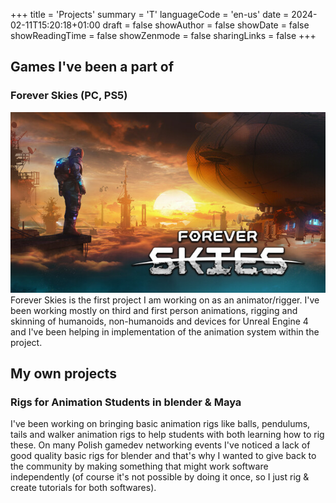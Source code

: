 +++
title = 'Projects'
summary = 'T'
languageCode = 'en-us'
date = 2024-02-11T15:20:18+01:00
draft = false
showAuthor = false
showDate = false
showReadingTime = false
showZenmode = false
sharingLinks = false
+++

## Games I've been a part of
### Forever Skies (PC, PS5)
![Forever Skies main logo](/images/foreverskiesmain.jpg "[Forever Skies](https://store.steampowered.com/app/1641960/Forever_Skies/_) - Animation & Rigging")
Forever Skies is the first project I am working on as an animator/rigger. I've been working mostly on third and first person animations, rigging and skinning of humanoids, non-humanoids
and devices for Unreal Engine 4 and I've been helping in implementation of the animation system within the project.



## My own projects
###  Rigs for Animation Students in blender & Maya

I've been working on bringing basic animation rigs like balls, pendulums, tails and walker animation rigs to help students with both learning how to rig these.
On many Polish gamedev networking events I've noticed a lack of good quality basic rigs for blender and that's why I wanted to give back to the community by making
something that might work software independently (of course it's not possible by doing it once, so I just rig & create tutorials for both softwares).